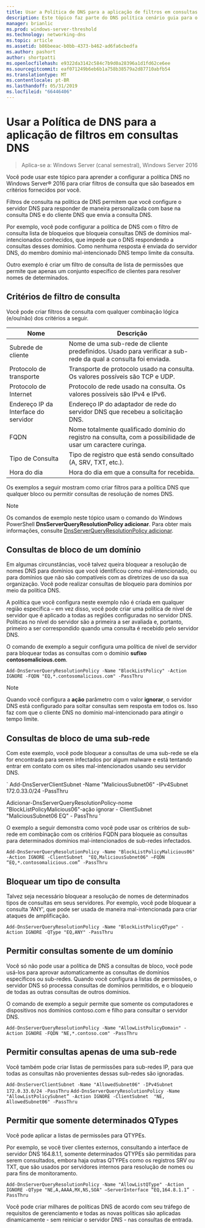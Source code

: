 ```yaml
---
title: Usar a Política de DNS para a aplicação de filtros em consultas DNS
description: Este tópico faz parte do DNS política cenário guia para o Windows Server 2016
manager: brianlic
ms.prod: windows-server-threshold
ms.technology: networking-dns
ms.topic: article
ms.assetid: b86beeac-b0bb-4373-b462-ad6fa6cbedfa
ms.author: pashort
author: shortpatti
ms.openlocfilehash: e9322da3142c584c7b9d0a28396a1d1fd62ce6ee
ms.sourcegitcommit: eaf071249b6eb6b1a758b38579a2d87710abfb54
ms.translationtype: MT
ms.contentlocale: pt-BR
ms.lasthandoff: 05/31/2019
ms.locfileid: "66446406"
---
```

# <a name="use-dns-policy-for-applying-filters-on-dns-queries"></a>Usar a Política de DNS para a aplicação de filtros em consultas DNS

>Aplica-se a: Windows Server (canal semestral), Windows Server 2016

Você pode usar este tópico para aprender a configurar a política DNS no Windows Server&reg; 2016 para criar filtros de consulta que são baseados em critérios fornecidos por você. 

Filtros de consulta na política de DNS permitem que você configure o servidor DNS para responder de maneira personalizada com base na consulta DNS e do cliente DNS que envia a consulta DNS.

Por exemplo, você pode configurar a política de DNS com o filtro de consulta lista de bloqueios que bloqueia consultas DNS de domínios mal-intencionados conhecidos, que impede que o DNS respondendo a consultas desses domínios. Como nenhuma resposta é enviada do servidor DNS, do membro domínio mal-intencionado DNS tempo limite da consulta.

Outro exemplo é criar um filtro de consulta de lista de permissões que permite que apenas um conjunto específico de clientes para resolver nomes de determinados.

## <a name="bkmk_criteria"></a> Critérios de filtro de consulta
Você pode criar filtros de consulta com qualquer combinação lógica (e/ou/não) dos critérios a seguir.

|Nome|Descrição|
|-----------------|---------------------|
|Subrede de cliente|Nome de uma sub-rede de cliente predefinidos. Usado para verificar a sub-rede da qual a consulta foi enviada.|
|Protocolo de transporte|Transporte de protocolo usado na consulta. Os valores possíveis são TCP e UDP.|
|Protocolo de Internet|Protocolo de rede usado na consulta. Os valores possíveis são IPv4 e IPv6.|
|Endereço IP da Interface do servidor|Endereço IP do adaptador de rede do servidor DNS que recebeu a solicitação DNS.|
|FQDN|Nome totalmente qualificado domínio do registro na consulta, com a possibilidade de usar um caractere curinga.|
|Tipo de Consulta|Tipo de registro que está sendo consultado \(A, SRV, TXT, etc.\).|
|Hora do dia|Hora do dia em que a consulta for recebida.|

Os exemplos a seguir mostram como criar filtros para a política DNS que qualquer bloco ou permitir consultas de resolução de nomes DNS.

>[!NOTE]
>Os comandos de exemplo neste tópico usam o comando do Windows PowerShell **DnsServerQueryResolutionPolicy adicionar**. Para obter mais informações, consulte [DnsServerQueryResolutionPolicy adicionar](https://docs.microsoft.com/powershell/module/dnsserver/add-dnsserverqueryresolutionpolicy?view=win10-ps). 

## <a name="bkmk_block1"></a>Consultas de bloco de um domínio

Em algumas circunstâncias, você talvez queira bloquear a resolução de nomes DNS para domínios que você identificou como mal-intencionado, ou para domínios que não são compatíveis com as diretrizes de uso da sua organização. Você pode realizar consultas de bloqueio para domínios por meio da política DNS.

A política que você configura neste exemplo não é criada em qualquer região específica – em vez disso, você pode criar uma política de nível de servidor que é aplicado a todas as regiões configuradas no servidor DNS. Políticas no nível do servidor são a primeira a ser avaliada e, portanto, primeiro a ser correspondido quando uma consulta é recebido pelo servidor DNS.

O comando de exemplo a seguir configura uma política de nível de servidor para bloquear todas as consultas com o domínio **sufixo contosomalicious.com**.

`
Add-DnsServerQueryResolutionPolicy -Name "BlockListPolicy" -Action IGNORE -FQDN "EQ,*.contosomalicious.com" -PassThru 
`

>[!NOTE]
>Quando você configura a **ação** parâmetro com o valor **ignorar**, o servidor DNS está configurado para soltar consultas sem resposta em todos os. Isso faz com que o cliente DNS no domínio mal-intencionado para atingir o tempo limite.

## <a name="bkmk_block2"></a>Consultas de bloco de uma sub-rede
Com este exemplo, você pode bloquear a consultas de uma sub-rede se ela for encontrada para serem infectados por algum malware e está tentando entrar em contato com os sites mal-intencionados usando seu servidor DNS. 

` Add-DnsServerClientSubnet -Name "MaliciousSubnet06" -IPv4Subnet 172.0.33.0/24 -PassThru

Adicionar-DnsServerQueryResolutionPolicy-nome "BlockListPolicyMalicious06"-ação ignorar - ClientSubnet "MaliciousSubnet06 EQ" - PassThru '

O exemplo a seguir demonstra como você pode usar os critérios de sub-rede em combinação com os critérios FQDN para bloqueie as consultas para determinados domínios mal-intencionados de sub-redes infectados.

`
Add-DnsServerQueryResolutionPolicy -Name "BlockListPolicyMalicious06" -Action IGNORE -ClientSubnet  "EQ,MaliciousSubnet06" –FQDN “EQ,*.contosomalicious.com” -PassThru
`

## <a name="bkmk_block3"></a>Bloquear um tipo de consulta
Talvez seja necessário bloquear a resolução de nomes de determinados tipos de consultas em seus servidores. Por exemplo, você pode bloquear a consulta 'ANY', que pode ser usada de maneira mal-intencionada para criar ataques de amplificação.

`
Add-DnsServerQueryResolutionPolicy -Name "BlockListPolicyQType" -Action IGNORE -QType "EQ,ANY" -PassThru
`

## <a name="bkmk_allow1"></a>Permitir consultas somente de um domínio
Você só não pode usar a política de DNS a consultas de bloco, você pode usá-los para aprovar automaticamente as consultas de domínios específicos ou sub-redes. Quando você configura a listas de permissões, o servidor DNS só processa consultas de domínios permitidos, e o bloqueio de todas as outras consultas de outros domínios.

O comando de exemplo a seguir permite que somente os computadores e dispositivos nos domínios contoso.com e filho para consultar o servidor DNS.

`
Add-DnsServerQueryResolutionPolicy -Name "AllowListPolicyDomain" -Action IGNORE -FQDN "NE,*.contoso.com" -PassThru 
`

## <a name="bkmk_allow2"></a>Permitir consultas apenas de uma sub-rede
Você também pode criar listas de permissões para sub-redes IP, para que todas as consultas não provenientes dessas sub-redes são ignoradas.

`
Add-DnsServerClientSubnet -Name "AllowedSubnet06" -IPv4Subnet 172.0.33.0/24 -PassThru
`
`
Add-DnsServerQueryResolutionPolicy -Name "AllowListPolicySubnet” -Action IGNORE -ClientSubnet  "NE, AllowedSubnet06" -PassThru
`

## <a name="bkmk_allow3"></a>Permitir que somente determinados QTypes
Você pode aplicar a listas de permissões para QTYPEs. 

Por exemplo, se você tiver clientes externos, consultando a interface de servidor DNS 164.8.1.1, somente determinados QTYPEs são permitidas para serem consultados, embora haja outras QTYPEs como os registros SRV ou TXT, que são usados por servidores internos para resolução de nomes ou para fins de monitoramento.

`
Add-DnsServerQueryResolutionPolicy -Name "AllowListQType" -Action IGNORE -QType "NE,A,AAAA,MX,NS,SOA" –ServerInterface “EQ,164.8.1.1” -PassThru
`

Você pode criar milhares de políticas DNS de acordo com seu tráfego de requisitos de gerenciamento e todas as novas políticas são aplicadas dinamicamente - sem reiniciar o servidor DNS - nas consultas de entrada. 
